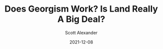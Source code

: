 ---
layout: podcast
title: "Does Georgism Work? Is Land Really A Big Deal?"
author: Scott Alexander
description: https://astralcodexten.substack.com/p/does-georgism-work-is-land-really
date: 2021-12-08
length: 16110178
duration: 4027
guid: does-georgism-work-is-land-really
---